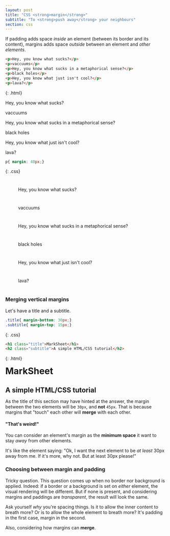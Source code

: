 ```yaml
---
layout: post
title: "CSS <strong>margin</strong>"
subtitle: "To <strong>push away</strong> your neighbours"
section: css
---
```


If padding adds space _inside_ an element (between its border and its content), margins adds space _outside_ between an element and _other elements_.

```html
<p>Hey, you know what sucks?</p>
<p>vaccuums</p>
<p>Hey, you know what sucks in a metaphorical sense?</p>
<p>black holes</p>
<p>Hey, you know what just isn't cool?</p>
<p>lava?</p>
```
{: .html}

<div class="result">
  <p>Hey, you know what sucks?</p>
  <p>vaccuums</p>
  <p>Hey, you know what sucks in a metaphorical sense?</p>
  <p>black holes</p>
  <p>Hey, you know what just isn't cool?</p>
  <p>lava?</p>
</div>

```css
p{ margin: 40px;}
```
{: .css}

<div class="result">
  <p style="margin: 40px;">Hey, you know what sucks?</p>
  <p style="margin: 40px;">vaccuums</p>
  <p style="margin: 40px;">Hey, you know what sucks in a metaphorical sense?</p>
  <p style="margin: 40px;">black holes</p>
  <p style="margin: 40px;">Hey, you know what just isn't cool?</p>
  <p style="margin: 40px;">lava?</p>
</div>

### Merging vertical margins

Let's have a title and a subtitle.

```css
.title{ margin-bottom: 30px;}
.subtitle{ margin-top: 15px;}
```
{: .css}

```html
<h1 class="title">MarkSheet</h1>
<h2 class="subtitle">A simple HTML/CSS tutorial</h2>
```
{: .html}

<div class="result">
  <h1 style="margin: 0 0 30px;">MarkSheet</h1>
  <h2 style="margin: 15px 0 0;">A simple HTML/CSS tutorial</h2>
</div>

As the title of this section may have hinted at the answer, the margin between the two elements will be `30px`, and **not** `45px`. That is because margins that "touch" each other will **merge** with each other.

#### "That's weird!"

You can consider an element's margin as the **minimum space** it want to stay _away_ from other elements.

It's like the element saying: "Ok, I want the next element to be _at least_ 30px away from me. If it's more, why not. But at least 30px please!"

### Choosing between margin and padding

Tricky question. This question comes up when no border nor background is applied. Indeed: if a border or a background is set on _either_ element, the visual rendering will be different. But if none is present, and considering margins and paddings are _transparent_, the result will look the same.

Ask yourself _why_ you're spacing things. Is it to allow the inner content to breath more? Or is to allow the whole element to breath more? It's padding in the first case, margin in the second.

Also, considering how margins can **merge**.
